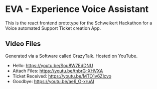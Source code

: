 # EVA - Experience Voice Assistant

This is the react frontend prototype for the Schweikert Hackathon for a Voice automated Support Ticket creation App.

## Video Files

Generated via a Software called CrazyTalk. Hosted on YouTube.

- Hello: https://youtu.be/Sou8W7EdDNU
- Attach Files: https://youtu.be/tnbrG-XHVXA
- Ticket Received: https://youtu.be/MTO1v6ZIcvo
- Goodbye: https://youtu.be/ae6_O-xruAI
